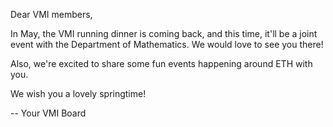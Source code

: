 Dear VMI members,

In May, the VMI running dinner is coming back, and this time, it'll be a joint event with the Department of Mathematics.
We would love to see you there!

Also, we're excited to share some fun events happening around ETH with you.

We wish you a lovely springtime!

-- Your VMI Board
